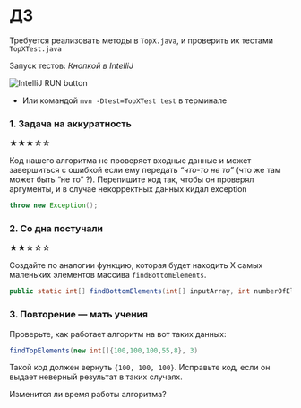 # ДЗ 
Требуется реализовать методы в `TopX.java`, и проверить их тестами `TopXTest.java`

Запуск тестов: 
*Кнопкой в IntelliJ*

![IntelliJ RUN button](https://i.imgur.com/uHwKybe.png)
* Или командой `mvn -Dtest=TopXTest test` в терминале
### 1. Задача на аккуратность
★★★☆☆

Код нашего алгоритма не проверяет входные данные и может завершиться с ошибкой если ему передать *“что-то не то”* (что же там может быть “не то” ?).
Перепишите код так, чтобы он проверял аргументы, и в случае некорректных данных кидал exception
```java
throw new Exception();
```

### 2. Со дна постучали
★★☆☆☆

Создайте по аналогии функцию, которая будет находить X самых маленьких элементов массива `findBottomElements`.

```java
public static int[] findBottomElements(int[] inputArray, int numberOfElements)
```

### 3. Повторение — мать учения

Проверьте, как работает алгоритм на вот таких данных:

```java
findTopElements(new int[]{100,100,100,55,8}, 3)
```
Такой код должен вернуть `{100, 100, 100}`.
Исправьте код, если он выдает неверный результат в таких случаях.

Изменится ли время работы алгоритма?





